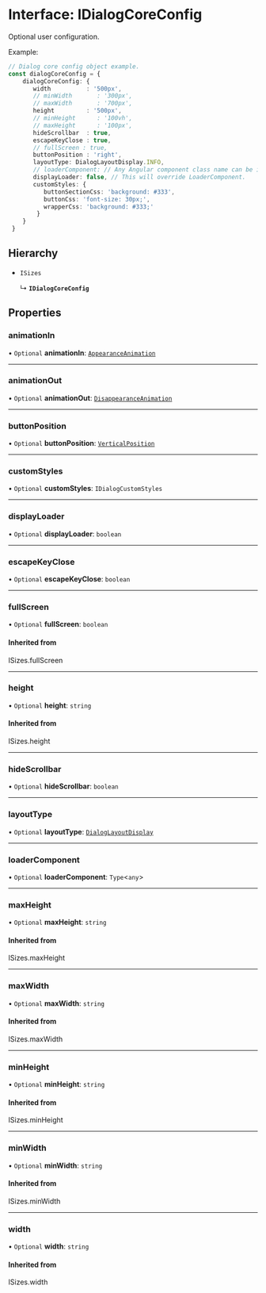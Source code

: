 # Interface: IDialogCoreConfig

Optional user configuration.

Example:
```typescript
// Dialog core config object example.
const dialogCoreConfig = {
    dialogCoreConfig: {
       width          : '500px',
       // minWidth       : '300px',
       // maxWidth       : '700px',
       height         : '500px',
       // minHeight      : '100vh',
       // maxHeight      : '100px',
       hideScrollbar  : true,
       escapeKeyClose : true,
       // fullScreen : true,
       buttonPosition : 'right',
       layoutType: DialogLayoutDisplay.INFO,
       // loaderComponent: // Any Angular component class name can be included as a loader.
       displayLoader: false, // This will override LoaderComponent.
       customStyles: {
          buttonSectionCss: 'background: #333',
          buttonCss: 'font-size: 30px;',
          wrapperCss: 'background: #333;'
        }
    }
 }
```

## Hierarchy

- `ISizes`

  ↳ **`IDialogCoreConfig`**

## Properties

### animationIn

• `Optional` **animationIn**: [`AppearanceAnimation`](#/documentation/Enum-AppearanceAnimation)

___

### animationOut

• `Optional` **animationOut**: [`DisappearanceAnimation`](#/documentation/Enum-DisappearanceAnimation)

___

### buttonPosition

• `Optional` **buttonPosition**: [`VerticalPosition`](#/documentation/Home#verticalposition)

___

### customStyles

• `Optional` **customStyles**: `IDialogCustomStyles`

___

### displayLoader

• `Optional` **displayLoader**: `boolean`

___

### escapeKeyClose

• `Optional` **escapeKeyClose**: `boolean`

___

### fullScreen

• `Optional` **fullScreen**: `boolean`

#### Inherited from

ISizes.fullScreen

___

### height

• `Optional` **height**: `string`

#### Inherited from

ISizes.height

___

### hideScrollbar

• `Optional` **hideScrollbar**: `boolean`

___

### layoutType

• `Optional` **layoutType**: [`DialogLayoutDisplay`](#/documentation/Enum-DialogLayoutDisplay)

___

### loaderComponent

• `Optional` **loaderComponent**: `Type`<`any`\>

___

### maxHeight

• `Optional` **maxHeight**: `string`

#### Inherited from

ISizes.maxHeight

___

### maxWidth

• `Optional` **maxWidth**: `string`

#### Inherited from

ISizes.maxWidth

___

### minHeight

• `Optional` **minHeight**: `string`

#### Inherited from

ISizes.minHeight

___

### minWidth

• `Optional` **minWidth**: `string`

#### Inherited from

ISizes.minWidth

___

### width

• `Optional` **width**: `string`

#### Inherited from

ISizes.width
